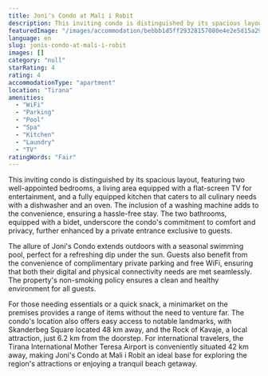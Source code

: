 ```yaml
---
title: Joni's Condo at Mali i Robit
description: This inviting condo is distinguished by its spacious layout, featuring two well-appointed bedrooms, a living area equipped with a flat-screen TV for entertainme
featuredImage: "/images/accommodation/bebbb1d5ff29328157080e4e2e5d15a29c5aa34a.png"
language: en
slug: jonis-condo-at-mali-i-robit
images: []
category: "null"
starRating: 4
rating: 4
accommodationType: "apartment"
location: "Tirana"
amenities:
  - "WiFi"
  - "Parking"
  - "Pool"
  - "Spa"
  - "Kitchen"
  - "Laundry"
  - "TV"
ratingWords: "Fair"
---
```


This inviting condo is distinguished by its spacious layout, featuring two well-appointed bedrooms, a living area equipped with a flat-screen TV for entertainment, and a fully equipped kitchen that caters to all culinary needs with a dishwasher and an oven. The inclusion of a washing machine adds to the convenience, ensuring a hassle-free stay. The two bathrooms, equipped with a bidet, underscore the condo's commitment to comfort and privacy, further enhanced by a private entrance exclusive to guests.

The allure of Joni's Condo extends outdoors with a seasonal swimming pool, perfect for a refreshing dip under the sun. Guests also benefit from the convenience of complimentary private parking and free WiFi, ensuring that both their digital and physical connectivity needs are met seamlessly. The property's non-smoking policy ensures a clean and healthy environment for all guests.

For those needing essentials or a quick snack, a minimarket on the premises provides a range of items without the need to venture far. The condo's location also offers easy access to notable landmarks, with Skanderbeg Square located 48 km away, and the Rock of Kavaje, a local attraction, just 6.2 km from the doorstep. For international travelers, the Tirana International Mother Teresa Airport is conveniently situated 42 km away, making Joni's Condo at Mali i Robit an ideal base for exploring the region's attractions or enjoying a tranquil beach getaway.

